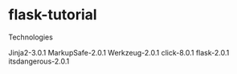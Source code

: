 # flask-tutorial

Technologies 

Jinja2-3.0.1 
MarkupSafe-2.0.1 
Werkzeug-2.0.1 
click-8.0.1 
flask-2.0.1 
itsdangerous-2.0.1
